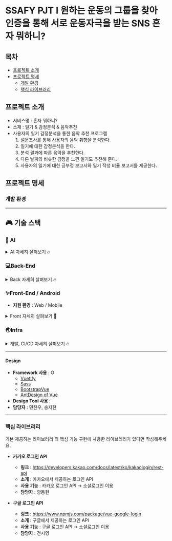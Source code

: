 # SSAFY PJT I 원하는 운동의 그룹을 찾아 인증을 통해 서로 운동자극을 받는 SNS 혼자 뭐하니?

## 목차

- [프로젝트 소개](#프로젝트-소개)
- [프로젝트 명세](#프로젝트-명세)
  - [개발 환경](#개발-환경)
  - [핵심 라이브러리](#핵심-라이브러리)
    <br>

## 프로젝트 소개

- 서비스명 : 혼자 뭐하니?
- 소재 : 일기 & 감정분석 & 음악추천
- 사용자의 일기 감정분석을 통한 음악 추천 프로그램
  1. 설문조사를 통해 사용자의 음악 취향을 분석한다.
  2. 일기에 대한 감정분석을 한다.
  3. 분석 결과에 따른 음악을 추천한다.
  4. 다른 날짜의 비슷한 감정을 느낀 일기도 추천해 준다.
  5. 사용자의 일기에 대한 긍부정 보고서와 일기 작성 비율 보고서를 제공한다.
     <br>

## 프로젝트 명세

### 개발 환경

---
## :video_game: 기술 스택

### :robot: AI
<details>
    <summary>AI 자세히 살펴보기 🔥</summary>
    <ul>
      <li>기술스택 ⚙</li>
    </ul>
    <ul>
        <li>Pytorch</li>
        <li>numpy</li>
        <li>gluonnlp</li>
        <li>pandas</li>
    </ul>
    <ul>
      <li>인공지능 모델 ⚙</li>
    </ul>
    <ul>
        <li>KoBERT</li>
    </ul>
</details>

### 💻Back-End

<details>
    <summary>Back 자세히 살펴보기 🔥</summary>
    <ul>
      <li>기술스택 ⚙</li>
    </ul>
    <ul>
        <li>Spring-Boot : 2.3.9</li>
        <li>Spring-Boot-Data-JPA</li>
        <li>spring-boot-starter-validation</li>
        <li>spring-boot-starter-jdbc</li>
        <li>openvidu-java-client : 2.17.0</li>
        <li>spring-cloud-starter-aws : 2.2.5</li>
        <li>lombok</li>
        <li>mysql : 8.0.22</li>
    </ul>
</details>

### ✨Front-End / Android

- **지원 환경** : Web / Mobile 
<details>
    <summary>Front 자세히 살펴보기 🌈</summary>
    <ul>
        <li>기술스택 ⚙</li>
    </ul>   
    <ul>
        <li>JS, HTML, CSS</li>
        <li>SCSS</li>
        <li>vue/cli 4.5.13</li>
        <li>vue 2.6.10</li>
    </ul>
    <li>--------------------------------------------------------------------------------------</li>
    <ul>
        <li>라이브러리 📚</li>
    </ul>   
    <ul>
        <li>axios</li>
        <li>eslint & prettier</li>
        <li>node-sass</li>
        <li>sass-loader</li>
        <li>aos</li>
        <li>bootstrap</li>
        <li>bootstrap-vue</li>
        <li>jwt-decode</li>
        <li>less-loader</li>
        <li>v-calendar</li>
        <li>vue-compare-image</li>
        <li>vue-easy-range-date-picker</li>
        <li>vue-google-login</li>
        <li>vue-infinite-loading</li>   
        <li>vue-typer</li>
        <li>vue2-datepicker</li>
        <li>vue2-daterange-picker</li>
        <li>vuejs-countdown</li>
        <li>vuelendar</li>
        <li>vuelidate</li>
        <li>vuex</li>
        <li>vuex-persistedstate</li>
    </ul>
</details>


### 🌏Infra

  <details>
      <summary>개발, CI/CD 자세히 살펴보기 🔥</summary>
  </details>

-------------------------------------------------

#### Design

- **Framework 사용** : O 
  - [Vuetify](https://vuetifyjs.com/)
  - [Sass](https://sass-lang.com/)
  - [BootstrapVue](https://bootstrap-vue.org/)
  - [AntDesign of Vue](https://antdv.com/docs/vue/introduce-cn/)
- **Design Tool 사용** : 
- **담당자** : 민찬우, 송지현
  <br>

--------------------
### 핵심 라이브러리
기본 제공하는 라이브러리 외 핵심 기능 구현에 사용한 라이브러리가 있다면 작성해주세요.  
- **카카오 로그인 API**

  - **링크** : https://developers.kakao.com/docs/latest/ko/kakaologin/rest-api
  - **소개** : 카카오에서 제공하는 로그인 API
  - **사용 기능** : 카카오 로그인 API -> 소셜로그인 이용
  - **담당자** : 양동현

- **구글 로그인 API**

  - **링크** : https://www.npmjs.com/package/vue-google-login
  - **소개** : 구글에서 제공하는 로그인 API
  - **사용 기능** : 구글 로그인 API -> 소셜로그인 이용
  - **담당자** : 전시영
